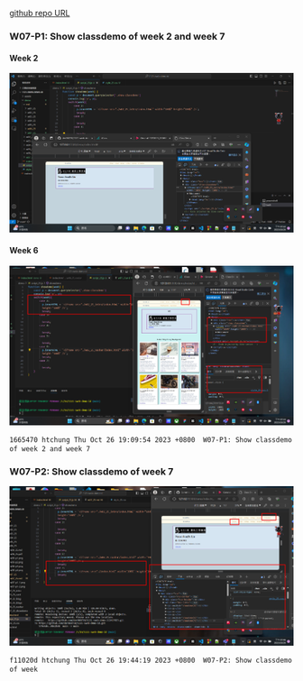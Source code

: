 [github repo URL](https://github.com/der060738/1121-sweb-demo-212417025.git)

### W07-P1: Show classdemo of week 2 and week 7
 
#### Week 2
 
![](w07-p1-1.png)

#### Week 6
 
![](w07-p1-2.png)
 
```
1665470 htchung Thu Oct 26 19:09:54 2023 +0800  W07-P1: Show classdemo of week 2 and week 7
```

### W07-P2: Show classdemo of week 7
 
![](w07-p2.png)
 
```
f11020d htchung Thu Oct 26 19:44:19 2023 +0800  W07-P2: Show classdemo of week
```
